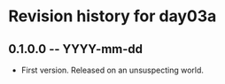# Revision history for day03a

## 0.1.0.0  -- YYYY-mm-dd

* First version. Released on an unsuspecting world.
